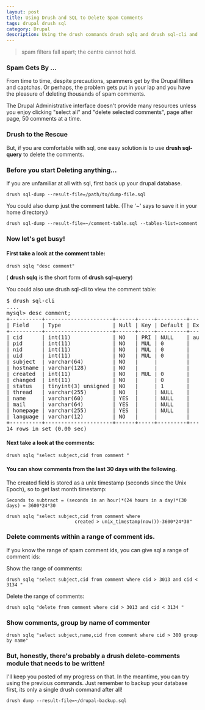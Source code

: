 ```yaml
---
layout: post
title: Using Drush and SQL to Delete Spam Comments
tags: drupal drush sql
category: Drupal
description: Using the drush commands drush sqlq and drush sql-cli and some sql to delete spam comments
---
```


> spam filters fall apart; the centre cannot hold.

### Spam Gets By ...

From time to time, despite precautions, spammers get by the Drupal filters and
captchas.  Or perhaps, the problem gets put in your lap and you have
the pleasure of deleting thousands of spam comments.  

The Drupal Administrative interface doesn't provide many resources unless you enjoy clicking
"select all" and "delete selected comments", page after page, 50 comments at a time.

### Drush to the Rescue

But, if you are comfortable with sql, one easy solution is to use __drush sql-query__  to delete the comments.

### Before you start Deleting anything...

If you are unfamiliar at all with sql, first back up your drupal database.

```
drush sql-dump --result-file=/path/to/dump-file.sql
```

You could also dump just the comment table. (The '~' says to save it
in your home directory.) 

```
drush sql-dump --result-file=~/comment-table.sql --tables-list=comment
```

### Now let's get busy!

#### First take a look at the comment table:

```
drush sqlq "desc comment"
```

( __drush sqlq__ is the short form of __drush sql-query__)

You could also use drush sql-cli to view the comment table:

<pre>
$ drush sql-cli
....
mysql> desc comment;
+----------+---------------------+------+-----+---------+----------------+
| Field    | Type                | Null | Key | Default | Extra          |
+----------+---------------------+------+-----+---------+----------------+
| cid      | int(11)             | NO   | PRI | NULL    | auto_increment |
| pid      | int(11)             | NO   | MUL | 0       |                |
| nid      | int(11)             | NO   | MUL | 0       |                |
| uid      | int(11)             | NO   | MUL | 0       |                |
| subject  | varchar(64)         | NO   |     |         |                |
| hostname | varchar(128)        | NO   |     |         |                |
| created  | int(11)             | NO   | MUL | 0       |                |
| changed  | int(11)             | NO   |     | 0       |                |
| status   | tinyint(3) unsigned | NO   |     | 1       |                |
| thread   | varchar(255)        | NO   |     | NULL    |                |
| name     | varchar(60)         | YES  |     | NULL    |                |
| mail     | varchar(64)         | YES  |     | NULL    |                |
| homepage | varchar(255)        | YES  |     | NULL    |                |
| language | varchar(12)         | NO   |     |         |                |
+----------+---------------------+------+-----+---------+----------------+
14 rows in set (0.00 sec)
</pre>


#### Next take a look at the comments:

```
drush sqlq "select subject,cid from comment "
```

#### You can show comments from the last 30 days with the following.


The created field is stored as a unix timestamp (seconds since the
Unix Epoch), so to get last month timestamp: 

```
Seconds to subtract = (seconds in an hour)*(24 hours in a day)*(30 days) = 3600*24*30 
```

```
drush sqlq "select subject,cid from comment where 
                         created > unix_timestamp(now())-3600*24*30"
```

###  Delete comments within a range of comment ids.
If you know the range of spam comment ids, you can give sql a range of comment ids:

Show the range of comments:


```
drush sqlq "select subject,cid from comment where cid > 3013 and cid < 3134 "
```

Delete the range of comments:


```
drush sqlq "delete from comment where cid > 3013 and cid < 3134 "
```

### Show comments, group by name of commenter


```
drush sqlq "select subject,name,cid from comment where cid > 300 group by name"
```

### But, honestly, there's probably a drush delete-comments module that needs to be written!

I'll keep you posted of my progress on that. In the meantime, you can try using the previous commands.  Just remember to backup your database first, its only a single drush command after all!

```
drush dump --result-file=~/drupal-backup.sql
```

